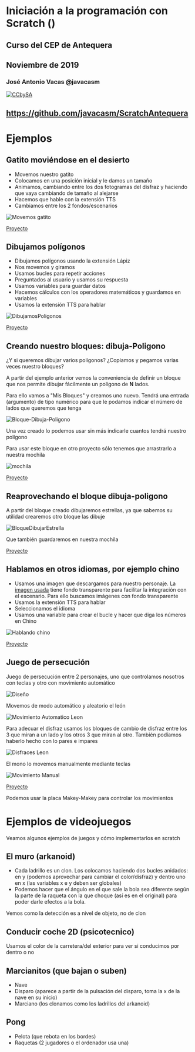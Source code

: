 # Iniciación a la programación con Scratch ()

## Curso del CEP de Antequera

## Noviembre de 2019

### José Antonio Vacas @javacasm

[![CCbySA](imagenes/CCbySQ_88x31.png)](./imagenes/Licencia_CC.png)

## https://github.com/javacasm/ScratchAntequera


# Ejemplos

## Gatito moviéndose en el desierto

* Movemos nuestro gatito
* Colocamos en una posición inicial y le damos un tamaño
* Animamos, cambiando entre los dos fotogramas del disfraz y haciendo que vaya cambiando de tamaño al alejarse
* Hacemos que hable con la extensión TTS
* Cambiamos entre los 2 fondos/escenarios

![Movemos gatito](./imagenes/MoviendoGatito.png)

[Proyecto](https://scratch.mit.edu/projects/342153802/)

## Dibujamos polígonos

* Dibujamos polígonos usando la extensión Lápiz
* Nos movemos y giramos
* Usamos bucles para repetir acciones
* Preguntados al usuario y usamos su respuesta
* Usamos variables para guardar datos
* Hacemos cálculos con los operadores matemáticos y guardamos en variables
* Usamos la extensión TTS para hablar


![DibujamosPoligonos](./imagenes/DibujamosPoligonos.png)

[Proyecto](https://scratch.mit.edu/projects/342175162/)


## Creando nuestro bloques: dibuja-Poligono

¿Y si queremos dibujar varios polígonos? ¿Copiamos y pegamos varias veces nuestro bloques?

A partir del ejemplo anterior vemos la conveniencia de definir un bloque que nos permite dibujar fácilmente un polígono de **N** lados. 

Para ello vamos a "Mis Bloques" y creamos uno nuevo. Tendrá una entrada (argumento) de tipo numérico para que le podamos indicar el número de lados que queremos que tenga

![Bloque-Dibuja-Poligono](./imagenes/Bloque-Dibuja-Poligono.png)

Una vez creado lo podemos usar sin más indicarle cuantos tendrá nuestro polígono

Para usar este bloque en otro proyecto sólo tenemos que arrastrarlo a nuestra mochila

![mochila](./imagenes/mochila.png)

[Proyecto](https://scratch.mit.edu/projects/344212953)

## Reaprovechando el bloque dibuja-poligono

A partir del bloque creado dibujaremos estrellas, ya que sabemos su utilidad crearemos otro bloque las dibuje

![BloqueDibujarEstrella](./imagenes/BloqueDibujarEstrella.png)

Que también guardaremos en nuestra mochila

[Proyecto](https://scratch.mit.edu/projects/344217567/)

## Hablamos en otros idiomas, por ejemplo chino

* Usamos una imagen que descargamos para nuestro personaje. La [imagen usada](https://cdn.pixabay.com/photo/2017/11/07/01/00/buddha-2925330_960_720.png) tiene fondo transparente para facilitar la integración con el escenario. Para ello buscamos imágenes con fondo transparente
* Usamos la extensión TTS para hablar
* Seleccionamos el idioma
* Usamos una variable para crear el bucle y hacer que diga los números en Chino


![Hablando chino](./imagenes/HablandoChino.png)

[Proyecto](https://scratch.mit.edu/projects/342194982/)


## Juego de persecución

Juego de persecución entre 2 personajes, uno que controlamos nosotros con teclas y otro con movimiento automático

![Diseño](./imagenes/Disenio.png)

Movemos de modo automático y aleatorio el león

![Movimiento Automatico Leon](./imagenes/MovimientoAutomaticoLeon.png)

Para adecuar el disfraz usamos los bloques de cambio de disfraz entre los 3 que miran a un lado y los otros 3 que miran al otro. También podíamos haberlo hecho con lo pares e impares

![Disfraces Leon](./imagenes/DisfracesLeon.png)

El mono lo movemos manualmente mediante teclas

![Movimiento Manual](./imagenes/MovimientoManualMono.png)

[Proyecto](https://scratch.mit.edu/projects/344239241/)


Podemos usar la placa Makey-Makey para controlar los movimientos

# Ejemplos de videojuegos

Veamos algunos ejemplos de juegos y cómo implementarlos en scratch

## El muro (arkanoid)

* Cada ladrillo es un clon. Los colocamos haciendo dos bucles anidados: en y (podemos aprovechar para cambiar el color/disfraz) y dentro uno en x (las variables x e y deben ser globales)
* Podemos hacer que el ángulo en el que sale la bola sea diferente según la parte de la raqueta con la que choque (así es en el original) para poder darle efectos a la bola.

Vemos como la detección es a nivel de objeto, no de clon

## Conducir coche 2D (psicotecnico)

Usamos el color de la carretera/del exterior para ver si conducimos por dentro o no

## Marcianitos (que bajan o suben)

* Nave
* Disparo (aparece a partir de la pulsación del disparo, toma la x de la nave en su inicio)
* Marciano (los clonamos como los ladrillos del arkanoid)

## Pong

* Pelota (que rebota en los bordes)
* Raquetas (2 jugadores o el ordenador usa una)
